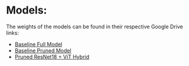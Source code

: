 # Models:

The weights of the models can be found in their respective Google Drive links:

- [Baseline Full Model](https://drive.google.com/file/d/1-K-Q-ex2XcX4rEHIZt_fzAOiN3nTE3hp/view?usp=sharing)
- [Baseline Pruned Model](https://drive.google.com/file/d/1-MWjayTqRKCZVLRpfXuzel-q65wiQj0p/view?usp=sharing)
- [Pruned ResNet18 + ViT Hybrid](https://drive.google.com/file/d/1UD2PthNUuIS4CmwHLB5BrykBisKlfU7o/view?usp=sharing) 
